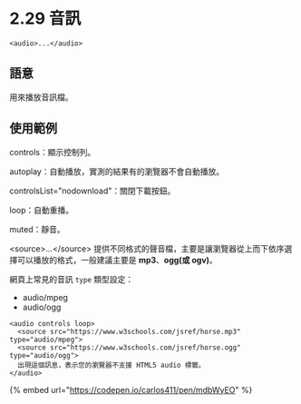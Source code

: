 # 2.29 音訊

`<audio>...</audio>`

## 語意

用來播放音訊檔。

## 使用範例

controls：顯示控制列。

autoplay：自動播放，實測的結果有的瀏覽器不會自動播放。

controlsList="nodownload"：關閉下載按鈕。

loop：自動重播。

muted：靜音。

\<source>...\</source> 提供不同格式的聲音檔，主要是讓瀏覽器從上而下依序選擇可以播放的格式，一般建議主要是 **mp3**、**ogg(或 ogv)**。

網頁上常見的音訊 `type` 類型設定：

* audio/mpeg
* audio/ogg

```markup
<audio controls loop>
  <source src="https://www.w3schools.com/jsref/horse.mp3" type="audio/mpeg">
  <source src="https://www.w3schools.com/jsref/horse.ogg" type="audio/ogg">
  出現這個訊息，表示您的瀏覽器不支援 HTML5 audio 標籤。
</audio>
```

{% embed url="https://codepen.io/carlos411/pen/mdbWyEO" %}

